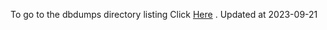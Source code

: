 To go to the dbdumps directory listing Click [Here](https://ipfs.io/ipfs/bafkreibma2ygjtvs6jwnd77utsqw57mbdi6gztmlrcenfz7iuaqf62rva4) . Updated at 2023-09-21